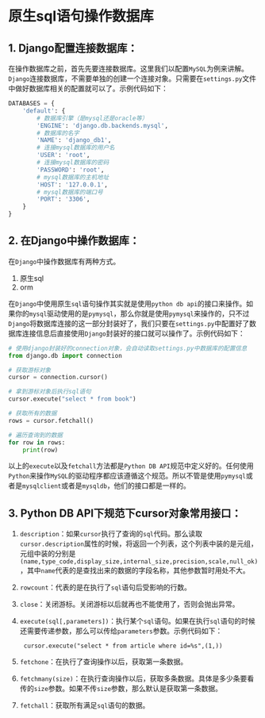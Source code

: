 # 原生sql语句操作数据库

## 1. Django配置连接数据库：

在操作数据库之前，首先先要连接数据库。这里我们以配置`MySQL`为例来讲解。`Django`连接数据库，不需要单独的创建一个连接对象。只需要在`settings.py`文件中做好数据库相关的配置就可以了。示例代码如下：

```python
DATABASES = {
    'default': {
        # 数据库引擎（是mysql还是oracle等）
        'ENGINE': 'django.db.backends.mysql',
        # 数据库的名字
        'NAME': 'django_db1',
        # 连接mysql数据库的用户名
        'USER': 'root',
        # 连接mysql数据库的密码
        'PASSWORD': 'root',
        # mysql数据库的主机地址
        'HOST': '127.0.0.1',
        # mysql数据库的端口号
        'PORT': '3306',
    }
}
```

## 2. 在Django中操作数据库：

在`Django`中操作数据库有两种方式。

1. 原生sql
2. orm

在`Django`中使用原生`sql`语句操作其实就是使用`python db api`的接口来操作。如果你的`mysql`驱动使用的是`pymysql`，那么你就是使用`pymysql`来操作的，只不过`Django`将数据库连接的这一部分封装好了，我们只要在`settings.py`中配置好了数据库连接信息后直接使用`Django`封装好的接口就可以操作了。示例代码如下：

```python
# 使用django封装好的connection对象，会自动读取settings.py中数据库的配置信息
from django.db import connection

# 获取游标对象
cursor = connection.cursor()

# 拿到游标对象后执行sql语句
cursor.execute("select * from book")

# 获取所有的数据
rows = cursor.fetchall()

# 遍历查询到的数据
for row in rows:
    print(row)
```

以上的`execute`以及`fetchall`方法都是`Python DB API`规范中定义好的。任何使用`Python`来操作`MySQL`的驱动程序都应该遵循这个规范。所以不管是使用`pymysql`或者是`mysqlclient`或者是`mysqldb`，他们的接口都是一样的。

## 3. Python DB API下规范下cursor对象常用接口：

1. `description`：如果`cursor`执行了查询的`sql`代码。那么读取`cursor.description`属性的时候，将返回一个列表，这个列表中装的是元组，元组中装的分别是`(name,type_code,display_size,internal_size,precision,scale,null_ok)`，其中`name`代表的是查找出来的数据的字段名称，其他参数暂时用处不大。

2. `rowcount`：代表的是在执行了`sql`语句后受影响的行数。

3. `close`：关闭游标。关闭游标以后就再也不能使用了，否则会抛出异常。

4. `execute(sql[,parameters])`：执行某个`sql`语句。如果在执行`sql`语句的时候还需要传递参数，那么可以传给`parameters`参数。示例代码如下：

   ```
    cursor.execute("select * from article where id=%s",(1,))
   ```

5. `fetchone`：在执行了查询操作以后，获取第一条数据。

6. `fetchmany(size)`：在执行查询操作以后，获取多条数据。具体是多少条要看传的`size`参数。如果不传`size`参数，那么默认是获取第一条数据。

7. `fetchall`：获取所有满足`sql`语句的数据。